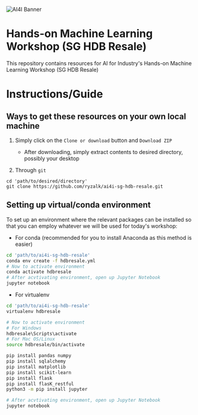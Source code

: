 ![AI4I Banner](https://gallery.mailchimp.com/f98d5ac0a3fbbdcdda35136ab/images/2002af76-5fd4-4185-9d49-28558b6b8772.png)
# Hands-on Machine Learning Workshop (SG HDB Resale)
This repository contains resources for AI for Industry's Hands-on Machine Learning Workshop (SG HDB Resale)

# Instructions/Guide

## Ways to get these resources on your own local machine

1. Simply click on the `Clone or download` button and `Download ZIP`
    + After downloading, simply extract contents to desired directory, possibly your desktop

2. Through `git`
```
cd 'path/to/desired/directory'
git clone https://github.com/ryzalk/ai4i-sg-hdb-resale.git
```

## Setting up virtual/conda environment
To set up an environment where the relevant packages can be installed so that you can employ whatever we will be used for today's workshop:

+ For conda (recommended for you to install Anaconda as this method is easier)
```bash
cd 'path/to/ai4i-sg-hdb-resale'
conda env create -f hdbresale.yml
# Now to activate environment
conda activate hdbresale
# After acvtivating environment, open up Jupyter Notebook
jupyter notebook
```

+ For virtualenv
```bash
cd 'path/to/ai4i-sg-hdb-resale'
virtualenv hdbresale

# Now to activate environment
# For Windows
hdbresale\Scripts\activate
# For Mac OS/Linux
source hdbresale/bin/activate

pip install pandas numpy
pip install sqlalchemy
pip install matplotlib
pip install scikit-learn
pip install flask
pip install flasK_restful
python3 -m pip install jupyter

# After acvtivating environment, open up Jupyter Notebook
jupyter notebook
```